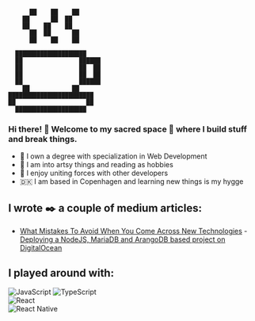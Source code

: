                                                                          
          ██    ██    ██                                    
        ██      ██  ██                                      
        ██    ██    ██                                      
          ██  ██      ██                                    
          ██    ██    ██                                    
                                                            
      ████████████████████                                  
      ██                ██████                              
      ██                ██  ██                              
      ██                ██  ██                              
      ██                ██████                              
        ██            ██                                    
    ████████████████████████                                
    ██                    ██                                
      ████████████████████                                  
                                                                                        
                                                                                        
### Hi there! 👋 Welcome to my sacred space 🔮 where I build stuff and break things.

- 📜 I own a degree with specialization in Web Development
- 🎨 I am into artsy things and reading as hobbies
- 🌱 I enjoy uniting forces with other developers
- 🇩🇰 I am based in Copenhagen and learning new things is my hygge
 
## I wrote ✒️ a couple of medium articles:
- [What Mistakes To Avoid When You Come Across New Technologies](https://brigittarucz.medium.com/what-mistakes-to-avoid-when-you-come-across-new-technologies-ecda548f89cf)       - [Deploying a NodeJS, MariaDB and ArangoDB based project on DigitalOcean](https://brigittarucz.medium.com/deploying-a-nodejs-mariadb-and-arangodb-based-project-on-digitalocean-fc1f9709b6a0)              

## I played around with:

![JavaScript](https://img.shields.io/badge/-JavaScript-000?&logo=JavaScript) 
![TypeScript](https://img.shields.io/badge/-TypeScript-000?&logo=TypeScript)                                                                                        
![React](https://img.shields.io/badge/-React-000?&logo=React)                                                                                           
![React Native](https://img.shields.io/badge/-React%20Native-000?&logo=React)    
<!--
**brigittarucz/brigittarucz** is a ✨ _special_ ✨ repository because its `README.md` (this file) appears on your GitHub profile.

Here are some ideas to get you started:

- 🔭 I’m currently working on ...
- 🌱 I’m currently learning ...
- 👯 I’m looking to collaborate on ...
- 🤔 I’m looking for help with ...
- 💬 Ask me about ...
- 📫 How to reach me: ...
- 😄 Pronouns: ...
- ⚡ Fun fact: ...
-->
